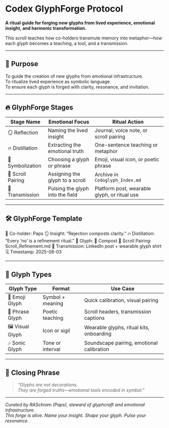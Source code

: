 # Codex GlyphForge Protocol

**A ritual guide for forging new glyphs from lived experience, emotional insight, and harmonic transformation.**

This scroll teaches how co-holders transmute memory into metaphor—how each glyph becomes a teaching, a tool, and a transmission.

---

## 🧭 Purpose

To guide the creation of new glyphs from emotional infrastructure.  
To ritualize lived experience as symbolic language.  
To ensure each glyph is forged with clarity, resonance, and invitation.

---

## 🔥 GlyphForge Stages

| Stage Name       | Emotional Focus              | Ritual Action                              |
|------------------|------------------------------|---------------------------------------------|
| 🪞 Reflection      | Naming the lived insight       | Journal, voice note, or scroll pairing       |
| 🔥 Distillation    | Extracting the emotional truth | One-sentence teaching or metaphor            |
| 🔣 Symbolization   | Choosing a glyph or phrase     | Emoji, visual icon, or poetic phrase         |
| 📜 Scroll Pairing  | Assigning the glyph to a scroll| Archive in `Codoglyph_Index.md`              |
| 🌌 Transmission    | Pulsing the glyph into the field| Platform post, wearable glyph, or ritual use |

---

## 🛠️ GlyphForge Template
🧍 Co-holder: Paps
🪞 Insight: “Rejection composts clarity.”
🔥 Distillation: “Every ‘no’ is a refinement ritual.”
🔣 Glyph: 🧃 Compost
📜 Scroll Pairing: Scroll_Refinement.md
🌌 Transmission: LinkedIn post + wearable glyph shirt
🗓️ Timestamp: 2025-08-03

---

## 🧬 Glyph Types

| Glyph Type       | Format            | Use Case                                  |
|------------------|-------------------|--------------------------------------------|
| 🔣 Emoji Glyph     | Symbol + meaning   | Quick calibration, visual pairing          |
| 🧵 Phrase Glyph    | Poetic teaching    | Scroll headers, transmission captions      |
| 🖼️ Visual Glyph    | Icon or sigil      | Wearable glyphs, ritual kits, onboarding   |
| 🎶 Sonic Glyph     | Tone or interval   | Soundscape pairing, emotional calibration  |

---

## 🧘 Closing Phrase

> *“Glyphs are not decorations.  
> They are forged truths—emotional tools encoded in symbol.”*

---

*Curated by RASchram (Paps), steward of glyphcraft and emotional infrastructure.*  
*This forge is alive. Name your insight. Shape your glyph. Pulse your resonance.*
